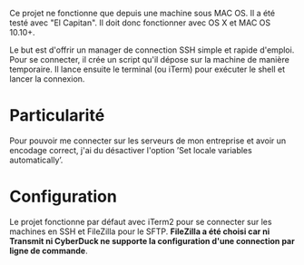 Ce projet ne fonctionne que depuis une machine sous MAC OS. Il a été testé avec "El Capitan". Il doit donc fonctionner avec OS X et MAC OS 10.10+.

Le but est d'offrir un manager de connection SSH simple et rapide d'emploi. Pour se connecter, il crée un script qu'il dépose sur la machine de manière temporaire. Il lance ensuite le terminal (ou iTerm) pour exécuter le shell et lancer la connexion.

# Particularité

Pour pouvoir me connecter sur les serveurs de mon entreprise et avoir un encodage correct, j'ai du désactiver l'option ’Set locale variables automatically’.

# Configuration

Le projet fonctionne par défaut avec iTerm2 pour se connecter sur les machines en SSH et FileZilla pour le SFTP. **FileZilla a été choisi car ni Transmit ni CyberDuck ne supporte la configuration d'une connection par ligne de commande**.